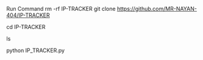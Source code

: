 Run Command 
rm -rf IP-TRACKER
git clone https://github.com/MR-NAYAN-404/IP-TRACKER

cd IP-TRACKER

ls

python IP_TRACKER.py

